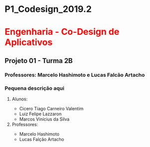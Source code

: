 # P1_Codesign_2019.2
<h1> <font color=red> Engenharia - Co-Design de Aplicativos </font> </h1>

<h2> Projeto 01 - Turma 2B </h2>

<h3> Professores: Marcelo Hashimoto e Lucas Falcão Artacho</h3>

<h3> Pequena descrição aqui</h3>
<ol>
   <li>Alunos: </li>
   <ul>
       <li>Cicero Tiago Carneiro Valentim</li>
       <li>Luiz Felipe Lazzaron</li>
       <li>Marcos Vinícius da Silva</li>
   </ul>
   <li>Professores:</li>
   <ul>
      <li>Marcelo Hashimoto</li>
      <li>Lucas Falção Artacho</li>
   </ul>
   <p></p>
</ol>
